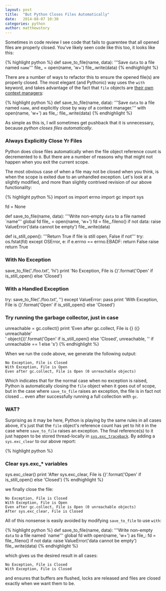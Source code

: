 ```yaml
---
layout: post
title:  "But Python Closes Files Automatically"
date:   2014-08-07 10:30
categories: python
author: matthewstory
---
```


Sometimes in code review I see code that fails to guarentee that all opened
files are properly closed. You've likely seen code like this too, it looks
like this:

{% highlight python %}
def save_to_file(name, data):
    '''Save `data` to a file named `name`'''
    file_ = open(name, 'w+')
    file_.write(data)
{% endhighlight %}

There are a number of ways to refactor this to ensure the opened file(s) are
properly closed. The most elegant (and Pythonic) way uses the `with` keyword,
and takes advantage of the fact that `file` objects are [their own context
managers](http://preshing.com/20110920/the-python-with-statement-by-example/):

{% highlight python %}
def save_to_file(name, data):
    '''Save `data` to a file named `name`, and explicitly close by way of a
       context manager.'''
    with open(name, 'w+') as file_:
        file_.write(data)
{% endhighlight %}

As simple as this is, I will sometimes get pushback that it is unnecessary,
because _python closes files automatically_.

### Always Explicitly Close Yr Files

Python does close files automatically when the file object reference
count is decremented to `0`. But there are a number of reasons why that might
not happen when you exit the current scope.

The most obvious case of when a file may not be closed when you think, is when
the scope is exited due to an unhandled exception. Let's look at a slightly
modified, and more than slightly contrived revision of our above functionality:

{% highlight python %}
import os
import errno
import gc
import sys

fd = None

def save_to_file(name, data):
    '''Write non-empty `data` to a file named `name'''
    global fd
    file_ = open(name, 'w+')
    fd = file_.fileno()
    if not data:
        raise ValueError('data cannot be empty')
    file_.write(data)

def is_still_open():
    '''Return True if file is still open, False if not'''
    try:
        os.fstat(fd)
    except OSError, e:
        if e.errno == errno.EBADF:
            return False
        raise
    return True

### With No Exception
save_to_file('./foo.txt', 'hi')
print 'No Exception, File is {}'.format('Open' if is_still_open() else 'Closed')

### With a Handled Exception
try:
    save_to_file('./foo.txt', '')
except ValueError:
    pass
print 'With Exception, File is {}'.format('Open' if is_still_open() else 'Closed')

### Try running the garbage collector, just in case
unreachable = gc.collect()
print 'Even after gc.collect, File is {} ({} unreachable'\
      ' object{})'.format('Open' if is_still_open() else 'Closed',
                          unreachable, '' if unreachable == 1 else 's')
{% endhighlight %}

When we run the code above, we generate the following output:

    No Exception, File is Closed
    With Exception, File is Open
    Even after gc.collect, File is Open (0 unreachable objects)

Which indicates that for the normal case when no exception is raised, Python
is automatically closing the `file` object when it goes out of scope, but in
the case where `save_to_file` raises an exception, the file is in fact not
closed ... even after successfully running a full collection with `gc`.

### WAT?

Surprising as it may be here, Python is playing by the same rules in all cases
above, it's just that the `file` object's reference count has yet to hit `0`
in the case where `save_to_file` raises an exception. The final reference(s)
to it just happen to be stored thread-locally in
[`sys.exc_traceback`](https://docs.python.org/2/library/sys.html#sys.exc_traceback).
By adding a `sys.exc_clear` to our above report:

{% highlight python %}
### Clear sys.exc_* variables
sys.exc_clear()
print 'After sys.exc_clear, File is {}'.format('Open' if is_still_open() else 'Closed')
{% endhighlight %}

we finally close the file:

    No Exception, File is Closed
    With Exception, File is Open
    Even after gc.collect, File is Open (0 unreachable objects)
    After sys.exc_clear, File is Closed

All of this nonsense is easily avoided by modifying `save_to_file` to use `with`:

{% highlight python %}
def save_to_file(name, data):
    '''Write non-empty `data` to a file named `name'''
    global fd
    with open(name, 'w+') as file_:
        fd = file_.fileno()
        if not data:
            raise ValueError('data cannot be empty')
        file_.write(data)
{% endhighlight %}

which gives us the desired result in all cases:

    No Exception, File is Closed
    With Exception, File is Closed

and ensures that buffers are flushed, locks are released and files are closed
exactly when we want them to be.
